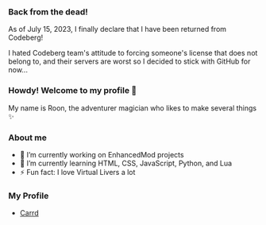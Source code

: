 ### Back from the dead!
As of July 15, 2023, I finally declare that I have been returned from Codeberg!

I hated Codeberg team's attitude to forcing someone's license that does not belong to, and their servers are worst so I decided to stick with GitHub for now...

### Howdy! Welcome to my profile 👋
My name is Roon, the adventurer magician who likes to make several things ✨

### About me
- 🔭 I’m currently working on EnhancedMod projects
- 🌱 I’m currently learning HTML, CSS, JavaScript, Python, and Lua
- ⚡ Fun fact: I love Virtual Livers a lot

### My Profile
- [Carrd](https://roonmoonlight.carrd.co)
